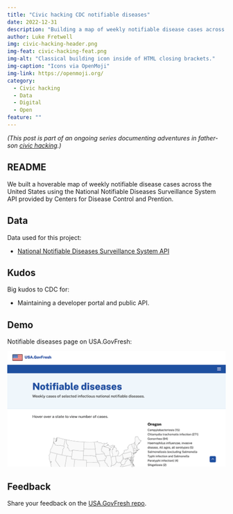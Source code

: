 ```yaml
---
title: "Civic hacking CDC notifiable diseases"
date: 2022-12-31
description: "Building a map of weekly notifiable disease cases across the United States."
author: Luke Fretwell
img: civic-hacking-header.png
img-feat: civic-hacking-feat.png
img-alt: "Classical building icon inside of HTML closing brackets."
img-caption: "Icons via OpenMoji"
img-link: https://openmoji.org/
category:
  - Civic hacking
  - Data
  - Digital
  - Open
feature: ""
---
```


*(This post is part of an ongoing series documenting adventures in father-son [civic hacking](/civichacking).)*

## README

We built a hoverable map of weekly notifiable disease cases across the United States using the National Notifiable Diseases Surveillance System API provided by Centers for Disease Control and Prention.

## Data

Data used for this project:

* [National Notifiable Diseases Surveillance System API](https://data.cdc.gov/NNDSS/NNDSS-Weekly-Data/x9gk-5huc)

## Kudos

Big kudos to CDC for:

* Maintaining a developer portal and public API.

## Demo

Notifiable diseases page on USA.GovFresh:

[![Screenshot of USA.GovFresh notifiable diseases page](/assets/img/posts/cdc-diseases-usagovfresh.png)](https://usa.govfresh.com/diseases/)

## Feedback

Share your feedback on the [USA.GovFresh repo](https://github.com/govfresh/usa/).